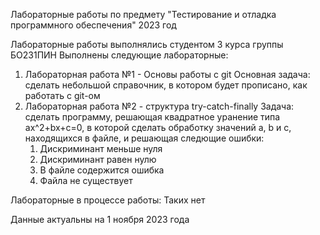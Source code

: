Лабораторные работы по предмету "Тестирование и отладка программного обеспечения" 2023 год

Лабораторные работы выполнялись студентом 3 курса группы БО231ПИН
Выполнены следующие лабораторные:
1) Лабораторная работа №1 - Основы работы с git
     Основная задача: сделать небольшой справочник, в котором будет прописано, как работать с git-ом
3) Лабораторная работа №2 - структура try-catch-finally
     Задача: сделать программу, решающая квадратное уранение типа ax^2+bx+c=0, в которой сделать обработку значений a, b и c, находящихся в файле, и решающая следющие ошибки:
      1)  Дискриминант меньше нуля
      2)  Дискриминант равен нулю
      3)  В файле содержится ошибка
      4)  Файла не существует

Лабораторные в процессе работы:
Таких нет

Данные актуальны на 1 ноября 2023 года

